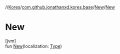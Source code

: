 //[Kores](../../../index.md)/[com.github.jonathanxd.kores.base](../index.md)/[New](index.md)/[New](-new.md)

# New

[jvm]\
fun [New](-new.md)(localization: [Type](https://docs.oracle.com/javase/8/docs/api/java/lang/reflect/Type.html))
